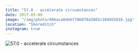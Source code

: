 ```yaml
---
title: "57.0 - accelerate circumstances"
date: 2017-03-09
image: "/img/photo/466aca6debf786078a5801c18ddd161b.jpg"
location: "Shoreditch"
instagram: true
---
```


![57.0 - accelerate circumstances](/img/photo/466aca6debf786078a5801c18ddd161b.jpg)

